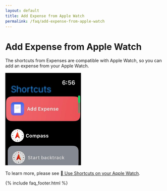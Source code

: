 ```yaml
---
layout: default
title: Add Expense from Apple Watch
permalink: /faq/add-expense-from-apple-watch
---
```


# Add Expense from Apple Watch

The shortcuts from Expenses are compatible with Apple Watch, so you can add an expense from your Apple Watch.

<img src="../../assets/faq/add-expense-from-apple-watch/add-expense-from-apple-watch.jpg" width="240">

To learn more, please see [ Use Shortcuts on your Apple Watch](https://support.apple.com/guide/watch/use-shortcuts-apd99050d435/watchos).

{% include faq_footer.html %}
